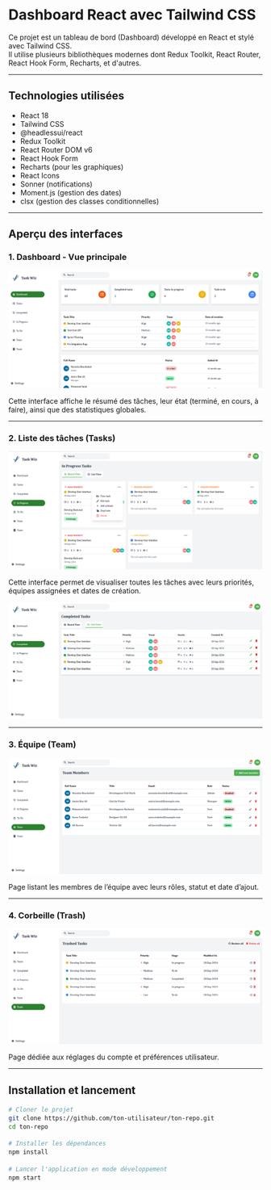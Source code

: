 # Dashboard React avec Tailwind CSS

Ce projet est un tableau de bord (Dashboard) développé en React et stylé avec Tailwind CSS.  
Il utilise plusieurs bibliothèques modernes dont Redux Toolkit, React Router, React Hook Form, Recharts, et d'autres.

---

## Technologies utilisées

- React 18
- Tailwind CSS
- @headlessui/react
- Redux Toolkit
- React Router DOM v6
- React Hook Form
- Recharts (pour les graphiques)
- React Icons
- Sonner (notifications)
- Moment.js (gestion des dates)
- clsx (gestion des classes conditionnelles)

---

## Aperçu des interfaces

### 1. Dashboard - Vue principale

![Dashboard](./client/src/assets/dashboard.png)

Cette interface affiche le résumé des tâches, leur état (terminé, en cours, à faire), ainsi que des statistiques globales.

---

### 2. Liste des tâches (Tasks)

![Tasks](./client/src/assets/tasks.png)

Cette interface permet de visualiser toutes les tâches avec leurs priorités, équipes assignées et dates de création.

![Tasks](./client/src/assets/tasks1.png)


---

### 3. Équipe (Team)

![Team](./client/src/assets/team.png)

Page listant les membres de l’équipe avec leurs rôles, statut et date d’ajout.

---

### 4. Corbeille (Trash)

![Settings](./client/src/assets/trash.png)

Page dédiée aux réglages du compte et préférences utilisateur.

---


## Installation et lancement

```bash
# Cloner le projet
git clone https://github.com/ton-utilisateur/ton-repo.git
cd ton-repo

# Installer les dépendances
npm install

# Lancer l'application en mode développement
npm start
